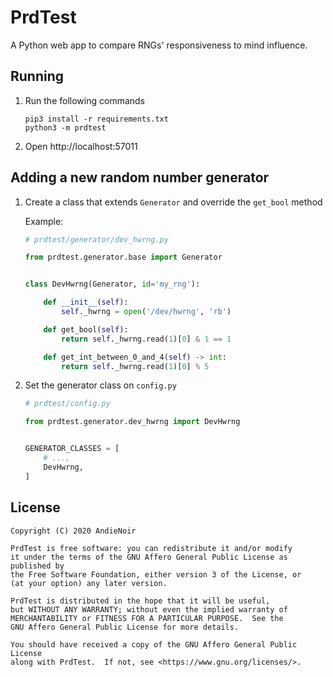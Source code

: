 PrdTest
=======

A Python web app to compare RNGs' responsiveness to mind influence.

Running
-------

1. Run the following commands

   ```
   pip3 install -r requirements.txt
   python3 -m prdtest
   ```

2. Open http://localhost:57011

Adding a new random number generator
------------------------------------

1.  Create a class that extends `Generator` and override the `get_bool` method

    Example:

    ```python
    # prdtest/generator/dev_hwrng.py
    
    from prdtest.generator.base import Generator
    
    
    class DevHwrng(Generator, id='my_rng'):

        def __init__(self):
            self._hwrng = open('/dev/hwrng', 'rb')

        def get_bool(self):
            return self._hwrng.read(1)[0] & 1 == 1

        def get_int_between_0_and_4(self) -> int:
            return self._hwrng.read(1)[0] % 5
    ```

2.  Set the generator class on `config.py`

    ```python
    # prdtest/config.py
    
    from prdtest.generator.dev_hwrng import DevHwrng
    
    
    GENERATOR_CLASSES = [
        # ...,
        DevHwrng,
    ]
    ```

License
-------

    Copyright (C) 2020 AndieNoir
    
    PrdTest is free software: you can redistribute it and/or modify
    it under the terms of the GNU Affero General Public License as published by
    the Free Software Foundation, either version 3 of the License, or
    (at your option) any later version.
    
    PrdTest is distributed in the hope that it will be useful,
    but WITHOUT ANY WARRANTY; without even the implied warranty of
    MERCHANTABILITY or FITNESS FOR A PARTICULAR PURPOSE.  See the
    GNU Affero General Public License for more details.
    
    You should have received a copy of the GNU Affero General Public License
    along with PrdTest.  If not, see <https://www.gnu.org/licenses/>.
